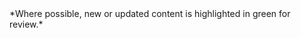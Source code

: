 <div class="new-content" markdown="1">
*Where possible, new or updated content is highlighted in green for review.*
</div>
